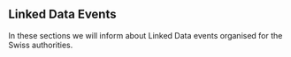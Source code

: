 ## Linked Data Events

In these sections we will inform about Linked Data events organised for the Swiss authorities.
